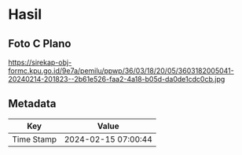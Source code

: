 # Hasil

## Foto C Plano

https://sirekap-obj-formc.kpu.go.id/9e7a/pemilu/ppwp/36/03/18/20/05/3603182005041-20240214-201823--2b61e526-faa2-4a18-b05d-da0de1cdc0cb.jpg


## Metadata

| Key        | Value               |
| ---------- | ------------------- |
| Time Stamp | 2024-02-15 07:00:44 |



